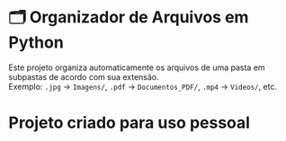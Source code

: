 # 🗂️ Organizador de Arquivos em Python

Este projeto organiza automaticamente os arquivos de uma pasta em subpastas de acordo com sua extensão.  
Exemplo: `.jpg` → `Imagens/`, `.pdf` → `Documentos_PDF/`, `.mp4` → `Videos/`, etc.

# Projeto criado para uso pessoal